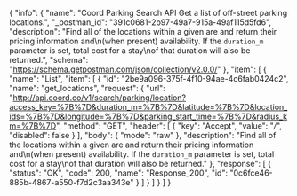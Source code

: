 {
  "info": {
    "name": "Coord Parking Search API Get a list of off-street parking locations.",
    "_postman_id": "391c0681-2b97-49a7-915a-49af115d5fd6",
    "description": "Find all of the locations within a given are and return their pricing information and\n(when present) availability. If the `duration_m` parameter is set, total cost for a stay\nof that duration will also be returned.",
    "schema": "https://schema.getpostman.com/json/collection/v2.0.0/"
  },
  "item": [
    {
      "name": "List",
      "item": [
        {
          "id": "2be9a096-375f-4f10-94ae-4c6fab0424c2",
          "name": "get_locations",
          "request": {
            "url": "http://api.coord.co/v1/search/parking/location?access_key=%7B%7D&duration_m=%7B%7D&latitude=%7B%7D&location_ids=%7B%7D&longitude=%7B%7D&parking_start_time=%7B%7D&radius_km=%7B%7D",
            "method": "GET",
            "header": [
              {
                "key": "Accept",
                "value": "*/*",
                "disabled": false
              }
            ],
            "body": {
              "mode": "raw"
            },
            "description": "Find all of the locations within a given are and return their pricing information and\n(when present) availability. If the `duration_m` parameter is set, total cost for a stay\nof that duration will also be returned."
          },
          "response": [
            {
              "status": "OK",
              "code": 200,
              "name": "Response_200",
              "id": "0c6fce46-885b-4867-a550-f7d2c3aa343e"
            }
          ]
        }
      ]
    }
  ]
}